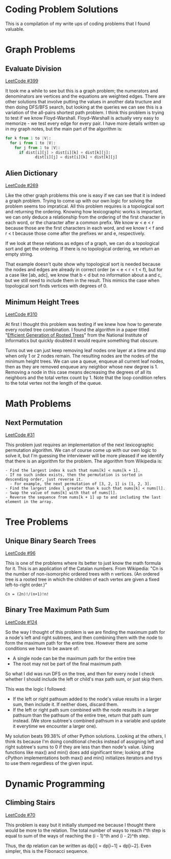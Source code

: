 # Coding Problem Solutions
This is a compilation of my write ups of coding problems that I found valuable.

# Graph Problems
## Evaluate Division
[LeetCode #399](https://leetcode.com/problems/evaluate-division/description/)

It took me a while to see but this is a graph problem; the numerators and denominators are vertices and the equations are weighted edges. There are other solutions that involve putting the values in another data tructure and then doing DFS/BFS search, but looking at the queries we can see this is a variation of the all-pairs shortest path problem. I think this problem is trying to test if we know Floyd-Warshall. Floyd–Warshall is actually very easy to memorize - we test every edge for every pair. I have more details written up in my graph notes, but the main part of the algorithm is:
```python
for k from 1 to |V|:
  for i from 1 to |V|:
    for j from 1 to |V|:
      if dist[i][j] > dist[i][k] + dist[k][j]:
             dist[i][j] = dist[i][k] + dist[k][j]
```

## Alien Dictionary
[LeetCode #269](https://leetcode.com/problems/alien-dictionary/description/)

Like the other graph problems this one is easy if we can see that it is indeed a graph problem. Trying to come up with our own logic for solving the problem seems too impratical. All this problem requires is a topological sort and returning the ordering. Knowing how lexicographic works is important, we can only deduce a relationship from the ordering of the first character in each word, or the character after a common prefix. We know w < e < r because those are the first characters in each word, and we know t < f and r < t because those come after the prefixes wr and e, respectively. 

If we look at these relations as edges of a graph, we can do a topological sort and get the ordering. If there is no topological ordering, we return an empty string.

That example doesn't quite show why topological sort is needed because the nodes and edges are already in correct order (w < e < r < t < f), but for a case like [ab, adc], we know that b < d but no information about a and c, but we still need to include them in the result. This mimics the case when topological sort finds vertices with degrees of 0.

## Minimum Height Trees
[LeetCode #310](https://leetcode.com/problems/minimum-height-trees/description/)

At first I thought this problem was testing if we knew how how to generate every rooted tree combination. I found the algorithm in a paper titled "[Efficient Generation of Rooted Trees](http://www.nii.ac.jp/TechReports/public_html/03-005E.pdf)" from the National Institute of Informatics but quickly doubted it would require something that obscure.

Turns out we can just keep removing leaf nodes one layer at a time and stop when only 1 or 2 nodes remain. The resulting nodes are the nodes of the minimum height trees. We can use a queue, enqueue all current leaf nodes, then as they are removed enqueue any neighbor whose new degree is 1. Removing a node in this case means decreasing the degrees of all its neighbors and the total vertex count by 1. Note that the loop condition refers to the total vertex not the length of the queue.

# Math Problems
## Next Permutation
[LeetCode #31](https://leetcode.com/problems/next-permutation/description/)

This problem just requires an implementation of the next lexicographic permutation algorithm. We can of course come up with our own logic to solve it, but I'm guessing the interviewer will be more pleased if we identify that there is an algorithm for the problem. The algorithm from Wikipedia is:

```
- Find the largest index k such that nums[k] < nums[k + 1]. 
- If no such index exists, then the permutation is sorted in descending order, just reverse it. 
  - For example, the next permutation of [3, 2, 1] is [1, 2, 3].
- Find the largest index l greater than k such that nums[k] < nums[l].
- Swap the value of nums[k] with that of nums[l].
- Reverse the sequence from nums[k + 1] up to and including the last element in the array.
```

# Tree Problems
## Unique Binary Search Trees
[LeetCode #96](https://leetcode.com/problems/unique-binary-search-trees/description/)

This is one of the problems where its better to just know the math formula for it. This is an application of the Catalan numbers. From Wikipedia: "Cn is the number of non-isomorphic ordered trees with n vertices. (An ordered tree is a rooted tree in which the children of each vertex are given a fixed left-to-right order.)"
```
Cn = (2n)!/(n+1)!n!
```
## Binary Tree Maximum Path Sum
[LeetCode #124](https://leetcode.com/problems/binary-tree-maximum-path-sum/description/)

So the way I thought of this problem is we are finding the maximum path for a node's left and right subtrees, and then combining them with the node to form the maximum path for the entire tree. However there are some conditions we have to be aware of:
- A single node can be the maximum path for the entire tree
- The root may not be part of the final maximum path

So what I did was run DFS on the tree, and then for every node I check whether I should include the left or child's max path sum, or just skip them.

This was the logic I followed:
- If the left or right pathsum added to the node's value results in a larger sum, then include it. If neither does, discard them.
- If the left or right path sum combined with the node results in a larger pathsum than the pathsum of the entire tree, return that path sum instead. (We store subtree's combined pathsum in a variable and update it everytime we encounter a larger one).

My solution beats 99.38% of other Python solutions. Looking at the others, I think its because I'm doing conditional checks instead of assigning left and right subtree's sums to 0 if they are less than then node's value. Using functions like max() and min() does add significant time; looking at the cPython implementations both max() and min() initializes iterators and trys to use them regardless of the given input.

# Dynamic Programming
## Climbing Stairs
[LeetCode #70](https://leetcode.com/problems/climbing-stairs/description/)

This problem is easy but it initially stumped me because I thought there would be more to the relation. The total number of ways to reach i^th step is equal to sum of the ways of reaching the (i - 1)^th and (i - 2)^th step.

Thus, the dp relation can be written as dp[i] = dp[i−1] + dp[i−2]. Even simpler, this is the Fibonacci sequence.

